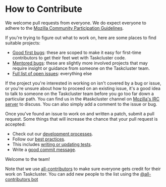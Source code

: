 # How to Contribute

We welcome pull requests from everyone. We do expect everyone to adhere to the [Mozilla Community Participation Guidelines][participation].

If you're trying to figure out what to work on, here are some places to find suitable projects: 
* [Good first bugs][goodfirstbug]: these are scoped to make it easy for first-time contributors to get their feet wet with Taskcluster code.
* [Mentored bugs][bugsahoy]: these are slightly more involved projects that may require insight or guidance from someone on the Taskcluster team.
* [Full list of open issues][issues]: everything else

If the project you're interested in working on isn't covered by a bug or issue, or you're unsure about how to proceed on an existing issue, it's a good idea to talk to someone on the Taskcluster team before you go too far down a particular path. You can find us in the #taskcluster channel on [Mozilla's IRC server][irc] to discuss. You can also simply add a comment to the issue or bug.

Once you've found an issue to work on and written a patch, submit a pull request. Some things that will increase the chance that your pull request is accepted:

* Check out our [development processes][developmentprocesses].
* Follow our [best practices][bestpractices].
* This includes [writing or updating tests][testing].
* Write a [good commit message][commit].

Welcome to the team!

Note that we use [all-contributors][all-contributors] to make sure everyone gets credit for their work on Taskcluster.
You can add new people to the list using the [@all-contributors bot][all-contributors-bot]

[participation]: https://www.mozilla.org/en-US/about/governance/policies/participation/
[issues]: ../../issues
[bugsahoy]: https://www.joshmatthews.net/bugsahoy/?taskcluster=1
[goodfirstbug]: http://www.joshmatthews.net/bugsahoy/?taskcluster=1&simple=1
[irc]: https://wiki.mozilla.org/IRC
[bestpractices]: dev-docs/best-practices
[developmentprocesses]: dev-docs/development-processes
[testing]: dev-docs/best-practices/testing.md
[commit]: dev-docs/best-practices/commit.md
[all-contributors]: https://allcontributors.org/
[all-contributors-bot]: https://allcontributors.org/docs/en/bot/usage
